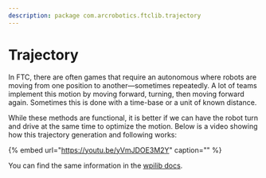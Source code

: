 ```yaml
---
description: package com.arcrobotics.ftclib.trajectory
---
```


# Trajectory

In FTC, there are often games that require an autonomous where robots are moving from one position to another—sometimes repeatedly. A lot of teams implement this motion by moving forward, turning, then moving forward again. Sometimes this is done with a time-base or a unit of known distance.

While these methods are functional, it is better if we can have the robot turn and drive at the same time to optimize the motion. Below is a video showing how this trajectory generation and following works:

{% embed url="https://youtu.be/yVmJDOE3M2Y" caption="" %}

You can find the same information in the [wpilib docs](https://docs.wpilib.org/en/latest/docs/software/advanced-controls/trajectories/trajectory-generation.html).

